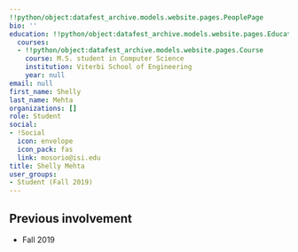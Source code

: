 ```yaml
---
!!python/object:datafest_archive.models.website.pages.PeoplePage
bio: ''
education: !!python/object:datafest_archive.models.website.pages.Education
  courses:
  - !!python/object:datafest_archive.models.website.pages.Course
    course: M.S. student in Computer Science
    institution: Viterbi School of Engineering
    year: null
email: null
first_name: Shelly
last_name: Mehta
organizations: []
role: Student
social:
- !Social
  icon: envelope
  icon_pack: fas
  link: mosorio@isi.edu
title: Shelly Mehta
user_groups:
- Student (Fall 2019)
---
```



## Previous involvement

* Fall 2019

